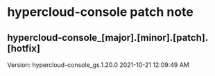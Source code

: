 # hypercloud-console patch note
## hypercloud-console_[major].[minor].[patch].[hotfix]
Version: hypercloud-console_gs.1.20.0
2021-10-21  12:09:49 AM

